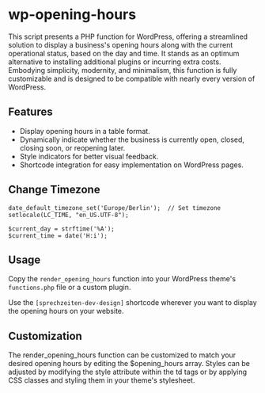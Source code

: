 

# wp-opening-hours

This script presents a PHP function for WordPress, offering a streamlined solution to display a business's opening hours along with the current operational status, based on the day and time. It stands as an optimum alternative to installing additional plugins or incurring extra costs. Embodying simplicity, modernity, and minimalism, this function is fully customizable and is designed to be compatible with nearly every version of WordPress.



## Features

- Display opening hours in a table format.
- Dynamically indicate whether the business is currently open, closed, closing soon, or reopening later.
- Style indicators for better visual feedback.
- Shortcode integration for easy implementation on WordPress pages.




## Change Timezone


    date_default_timezone_set('Europe/Berlin');  // Set timezone
    setlocale(LC_TIME, "en_US.UTF-8");
    
    $current_day = strftime('%A');
    $current_time = date('H:i');


    
## Usage

Copy the `render_opening_hours` function into your WordPress theme's `functions.php` file or a custom plugin.

Use the `[sprechzeiten-dev-design]` shortcode wherever you want to display the opening hours on your website.

## Customization

The render_opening_hours function can be customized to match your desired opening hours by editing the $opening_hours array.
Styles can be adjusted by modifying the style attribute within the td tags or by applying CSS classes and styling them in your theme's stylesheet.
